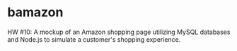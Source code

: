 # bamazon
HW #10: A mockup of an Amazon shopping page utilizing MySQL databases and Node.js to simulate a customer's shopping experience.

